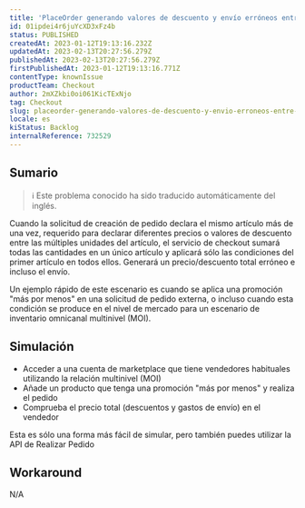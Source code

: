 ```yaml
---
title: 'PlaceOrder generando valores de descuento y envío erróneos entre artículos que aparecen más de una vez.'
id: 01ipdei4r6juYcXD3xFz4b
status: PUBLISHED
createdAt: 2023-01-12T19:13:16.232Z
updatedAt: 2023-02-13T20:27:56.279Z
publishedAt: 2023-02-13T20:27:56.279Z
firstPublishedAt: 2023-01-12T19:13:16.771Z
contentType: knownIssue
productTeam: Checkout
author: 2mXZkbi0oi061KicTExNjo
tag: Checkout
slug: placeorder-generando-valores-de-descuento-y-envio-erroneos-entre-articulos-que-aparecen-mas-de-una-vez
locale: es
kiStatus: Backlog
internalReference: 732529
---
```


## Sumario

>ℹ️ Este problema conocido ha sido traducido automáticamente del inglés.


Cuando la solicitud de creación de pedido declara el mismo artículo más de una vez, requerido para declarar diferentes precios o valores de descuento entre las múltiples unidades del artículo, el servicio de checkout sumará todas las cantidades en un único artículo y aplicará sólo las condiciones del primer artículo en todos ellos. Generará un precio/descuento total erróneo e incluso el envío.

Un ejemplo rápido de este escenario es cuando se aplica una promoción "más por menos" en una solicitud de pedido externa, o incluso cuando esta condición se produce en el nivel de mercado para un escenario de inventario omnicanal multinivel (MOI).



## Simulación



- Acceder a una cuenta de marketplace que tiene vendedores habituales utilizando la relación multinivel (MOI)
- Añade un producto que tenga una promoción "más por menos" y realiza el pedido
- Comprueba el precio total (descuentos y gastos de envío) en el vendedor

Esta es sólo una forma más fácil de simular, pero también puedes utilizar la API de Realizar Pedido


##

## Workaround


N/A




